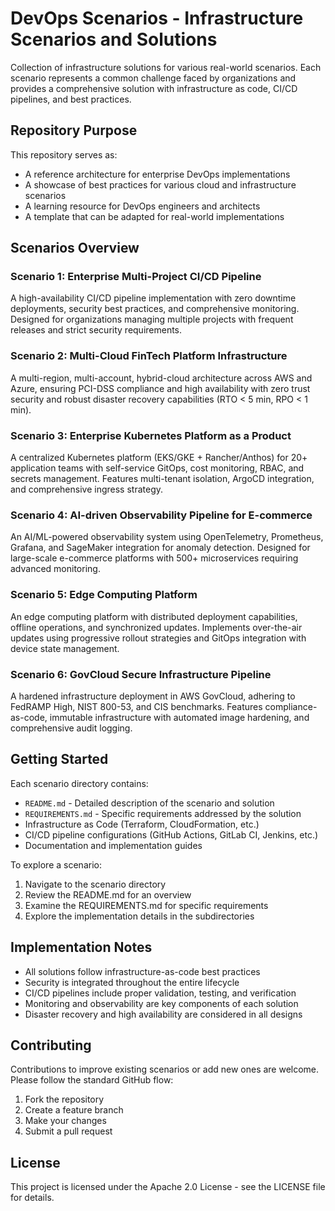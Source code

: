 # DevOps Scenarios - Infrastructure Scenarios and Solutions

Collection of infrastructure solutions for various real-world scenarios. Each scenario represents a common challenge faced by organizations and provides a comprehensive solution with infrastructure as code, CI/CD pipelines, and best practices.

## Repository Purpose

This repository serves as:

- A reference architecture for enterprise DevOps implementations
- A showcase of best practices for various cloud and infrastructure scenarios
- A learning resource for DevOps engineers and architects
- A template that can be adapted for real-world implementations

## Scenarios Overview

### Scenario 1: Enterprise Multi-Project CI/CD Pipeline

A high-availability CI/CD pipeline implementation with zero downtime deployments, security best practices, and comprehensive monitoring. Designed for organizations managing multiple projects with frequent releases and strict security requirements.

### Scenario 2: Multi-Cloud FinTech Platform Infrastructure

A multi-region, multi-account, hybrid-cloud architecture across AWS and Azure, ensuring PCI-DSS compliance and high availability with zero trust security and robust disaster recovery capabilities (RTO < 5 min, RPO < 1 min).

### Scenario 3: Enterprise Kubernetes Platform as a Product

A centralized Kubernetes platform (EKS/GKE + Rancher/Anthos) for 20+ application teams with self-service GitOps, cost monitoring, RBAC, and secrets management. Features multi-tenant isolation, ArgoCD integration, and comprehensive ingress strategy.

### Scenario 4: AI-driven Observability Pipeline for E-commerce

An AI/ML-powered observability system using OpenTelemetry, Prometheus, Grafana, and SageMaker integration for anomaly detection. Designed for large-scale e-commerce platforms with 500+ microservices requiring advanced monitoring.

### Scenario 5: Edge Computing Platform

An edge computing platform with distributed deployment capabilities, offline operations, and synchronized updates. Implements over-the-air updates using progressive rollout strategies and GitOps integration with device state management.

### Scenario 6: GovCloud Secure Infrastructure Pipeline

A hardened infrastructure deployment in AWS GovCloud, adhering to FedRAMP High, NIST 800-53, and CIS benchmarks. Features compliance-as-code, immutable infrastructure with automated image hardening, and comprehensive audit logging.

## Getting Started

Each scenario directory contains:

- `README.md` - Detailed description of the scenario and solution
- `REQUIREMENTS.md` - Specific requirements addressed by the solution
- Infrastructure as Code (Terraform, CloudFormation, etc.)
- CI/CD pipeline configurations (GitHub Actions, GitLab CI, Jenkins, etc.)
- Documentation and implementation guides

To explore a scenario:

1. Navigate to the scenario directory
2. Review the README.md for an overview
3. Examine the REQUIREMENTS.md for specific requirements
4. Explore the implementation details in the subdirectories

## Implementation Notes

- All solutions follow infrastructure-as-code best practices
- Security is integrated throughout the entire lifecycle
- CI/CD pipelines include proper validation, testing, and verification
- Monitoring and observability are key components of each solution
- Disaster recovery and high availability are considered in all designs

## Contributing

Contributions to improve existing scenarios or add new ones are welcome. Please follow the standard GitHub flow:

1. Fork the repository
2. Create a feature branch
3. Make your changes
4. Submit a pull request

## License

This project is licensed under the Apache 2.0 License - see the LICENSE file for details.
